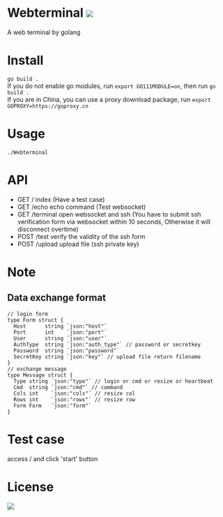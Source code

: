 # Webterminal ![](https://img.shields.io/badge/language-golang-blue)  
A web terminal by golang
# Install
`go build .`  
If you do not enable go modules, run `export GO111MODULE=on`, then run `go build .`  
If you are in China, you can use a proxy download package, run `export GOPROXY=https://goproxy.cn`
# Usage
`./Webterminal`  
# API
  - GET / index (Have a test case)
  - GET /echo echo command (Test websocket)
  - GET /terminal open websocket and ssh (You have to submit ssh verification form via websocket within 10 seconds, Otherwise it will disconnect overtime)
  - POST /test verify the validity of the ssh form
  - POST /upload upload file (ssh private key)
# Note  
  ## Data exchange format
  ```golang
  // login form
  type Form struct {
    Host      string `json:"host"`
    Port      int    `json:"port"`
    User      string `json:"user"`
    AuthType  string `json:"auth_type"` // password or secretkey
    Password  string `json:"password"`
    SecretKey string `json:"key"` // upload file return filename
  }
  // exchange message
  type Message struct {
    Type string `json:"type"` // login or cmd or resize or heartbeat
    Cmd  string `json:"cmd"` // command 
    Cols int    `json:"cols"` // resize col
    Rows int    `json:"rows"` // resize row
    Form Form   `json:"form"` 
  }
  ```
# Test case
access / and click 'start' button
# License
![](https://img.shields.io/badge/License-MIT-blue.svg)
